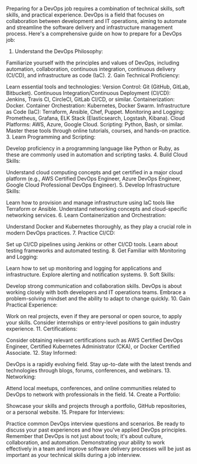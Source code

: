 Preparing for a DevOps job requires a combination of technical skills, soft skills, and practical experience. DevOps is a field that focuses on collaboration between development and IT operations, aiming to automate and streamline the software delivery and infrastructure management process. Here's a comprehensive guide on how to prepare for a DevOps job:

1. Understand the DevOps Philosophy:

Familiarize yourself with the principles and values of DevOps, including automation, collaboration, continuous integration, continuous delivery (CI/CD), and infrastructure as code (IaC).
2. Gain Technical Proficiency:

Learn essential tools and technologies:
Version Control: Git (GitHub, GitLab, Bitbucket).
Continuous Integration/Continuous Deployment (CI/CD): Jenkins, Travis CI, CircleCI, GitLab CI/CD, or similar.
Containerization: Docker.
Container Orchestration: Kubernetes, Docker Swarm.
Infrastructure as Code (IaC): Terraform, Ansible, Chef, Puppet.
Monitoring and Logging: Prometheus, Grafana, ELK Stack (Elasticsearch, Logstash, Kibana).
Cloud Platforms: AWS, Azure, Google Cloud.
Scripting: Python, Bash, or similar.
Master these tools through online tutorials, courses, and hands-on practice.
3. Learn Programming and Scripting:

Develop proficiency in a programming language like Python or Ruby, as these are commonly used in automation and scripting tasks.
4. Build Cloud Skills:

Understand cloud computing concepts and get certified in a major cloud platform (e.g., AWS Certified DevOps Engineer, Azure DevOps Engineer, Google Cloud Professional DevOps Engineer).
5. Develop Infrastructure Skills:

Learn how to provision and manage infrastructure using IaC tools like Terraform or Ansible.
Understand networking concepts and cloud-specific networking services.
6. Learn Containerization and Orchestration:

Understand Docker and Kubernetes thoroughly, as they play a crucial role in modern DevOps practices.
7. Practice CI/CD:

Set up CI/CD pipelines using Jenkins or other CI/CD tools.
Learn about testing frameworks and automated testing.
8. Get Familiar with Monitoring and Logging:

Learn how to set up monitoring and logging for applications and infrastructure.
Explore alerting and notification systems.
9. Soft Skills:

Develop strong communication and collaboration skills. DevOps is about working closely with both developers and IT operations teams.
Embrace a problem-solving mindset and the ability to adapt to change quickly.
10. Gain Practical Experience:

Work on real projects, even if they are personal or open source, to apply your skills.
Consider internships or entry-level positions to gain industry experience.
11. Certifications:

Consider obtaining relevant certifications such as AWS Certified DevOps Engineer, Certified Kubernetes Administrator (CKA), or Docker Certified Associate.
12. Stay Informed:

DevOps is a rapidly evolving field. Stay up-to-date with the latest trends and technologies through blogs, forums, conferences, and webinars.
13. Networking:

Attend local meetups, conferences, and online communities related to DevOps to network with professionals in the field.
14. Create a Portfolio:

Showcase your skills and projects through a portfolio, GitHub repositories, or a personal website.
15. Prepare for Interviews:

Practice common DevOps interview questions and scenarios.
Be ready to discuss your past experiences and how you've applied DevOps principles.
Remember that DevOps is not just about tools; it's about culture, collaboration, and automation. Demonstrating your ability to work effectively in a team and improve software delivery processes will be just as important as your technical skills during a job interview.
